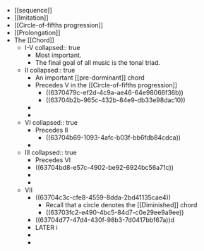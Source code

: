- [[sequence]]
- [[Imitation]]
- [[Circle-of-fifths progression]]
- [[Prolongation]]
- The [[Chord]]
	- I-V
	  collapsed:: true
		- Most important.
		- The final goal of all music is the tonal triad.
	- II
	  collapsed:: true
		- An important [[pre-dorminant]] chord
		- Precedes V in the [[Circle-of-fifths progression]]
			- ((6370479c-ef2d-4c9a-ae46-64e98066f36b))
			- ((63704b2b-965c-432b-84e9-db33e98dac10))
		-
		-
	- VI
	  collapsed:: true
		- Precedes II
			- ((63704b69-1093-4afc-b03f-bb6fdb84cdca))
		-
	- III
	  collapsed:: true
		- Precedes VI
		- ((63704bd8-e57c-4902-be92-6924bc56a71c))
		-
		-
	- VII
		- ((63704c3c-cfe8-4559-8dda-2bd41135cae4))
			- Recall that a circle denotes the [[Diminished]] chord
			- ((63703fc2-e490-4bc5-84d7-c0e29ee9a9ee))
		- ((63704d77-47d4-430f-98b3-7d0417bbf67a))d
		- LATER i
		-
		-